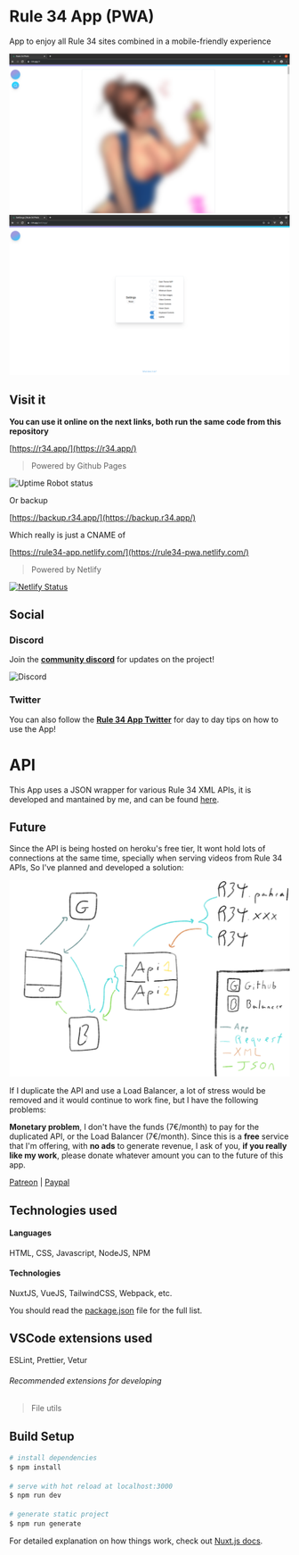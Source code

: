 # Rule 34 App (PWA)

App to enjoy all Rule 34 sites combined in a mobile-friendly experience

![Dashboard Preview](.github/images/dashboard.png)
![Settings Preview](.github/images/settings.png)

## Visit it

**You can use it online on the next links, both run the same code from this repository**

[https://r34.app/](https://r34.app/)

> Powered by Github Pages

![Uptime Robot status](https://img.shields.io/uptimerobot/status/m783780173-8cc12bab199ae89671203f69?style=for-the-badge)

Or backup

[https://backup.r34.app/](https://backup.r34.app/)

Which really is just a CNAME of

[https://rule34-app.netlify.com/](https://rule34-pwa.netlify.com/)

> Powered by Netlify

[![Netlify Status](https://api.netlify.com/api/v1/badges/703629e2-193f-4bb0-9349-f02a22d50ed1/deploy-status)](https://app.netlify.com/sites/rule34-pwa/deploys)

## Social

### Discord

Join the **[community discord](https://discordapp.com/invite/w7mWvMt/)** for updates on the project!

![Discord](https://img.shields.io/discord/656241666553806861?style=for-the-badge)

### Twitter

You can also follow the **[Rule 34 App Twitter](https://twitter.com/Rule34App)** for day to day tips on how to use the App!

# API

This App uses a JSON wrapper for various Rule 34 XML APIs, it is developed and mantained by me, and can be found [here](https://github.com/VoidlessSeven7/Rule-34-API).

## Future

Since the API is being hosted on heroku's free tier, It wont hold lots of connections at the same time, specially when serving videos from Rule 34 APIs, So I've planned and developed a solution:

![Network Map](.github/images/wan_map.png)

If I duplicate the API and use a Load Balancer, a lot of stress would be removed and it would continue to work fine, but I have the following problems:

**Monetary problem**, I don't have the funds (7€/month) to pay for the duplicated API, or the Load Balancer (7€/month).
Since this is a **free** service that I'm offering, with **no ads** to generate revenue, I ask of you, **if you really like my work**, please donate whatever amount you can to the future of this app.

[Patreon](https://patreon.com/VoidlessSeven7) | [Paypal](https://www.paypal.me/Alejandrorr7)

## Technologies used

#### Languages

HTML, CSS, Javascript, NodeJS, NPM

#### Technologies

NuxtJS, VueJS, TailwindCSS, Webpack, etc.

You should read the [package.json](package.json) file for the full list.

## VSCode extensions used

ESLint, Prettier, Vetur

###### Recommended extensions for developing

> File utils

## Build Setup

```bash
# install dependencies
$ npm install

# serve with hot reload at localhost:3000
$ npm run dev

# generate static project
$ npm run generate
```

For detailed explanation on how things work, check out [Nuxt.js docs](https://nuxtjs.org).
